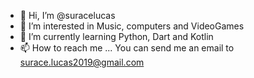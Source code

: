 - 👋 Hi, I’m @suracelucas
- 👀 I’m interested in Music, computers and VideoGames
- 🌱 I’m currently learning Python, Dart and Kotlin
- 📫 How to reach me ... You can send me an email to surace.lucas2019@gmail.com

<!---
suracelucas/suracelucas is a ✨ special ✨ repository because its `README.md` (this file) appears on your GitHub profile.
You can click the Preview link to take a look at your changes.
--->
